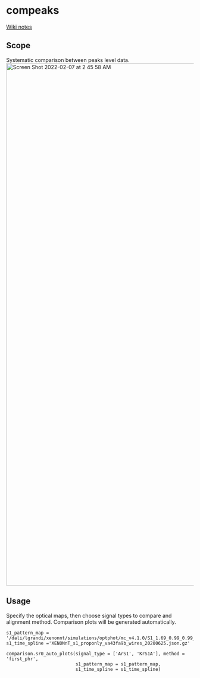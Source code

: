 # compeaks
[Wiki notes](https://xe1t-wiki.lngs.infn.it/doku.php?id=lanqing:wfsim_data_peak_level_s1matching)
## Scope
Systematic comparison between peaks level data. 
<img width="1403" alt="Screen Shot 2022-02-07 at 2 45 58 AM" src="https://user-images.githubusercontent.com/47046530/152754293-332b4772-2bb0-44ca-9c57-c42805789c44.png">

## Usage
Specify the optical maps, then choose signal types to compare and alignment method. Comparison plots will be generated automatically.
```
s1_pattern_map = '/dali/lgrandi/xenonnt/simulations/optphot/mc_v4.1.0/S1_1.69_0.99_0.99_0.99_0.99_10000_100_30/XENONnT_S1_xyz_patterns_LCE_corrected_QEs_MCv4.1.0_wires.pkl'
s1_time_spline ='XENONnT_s1_proponly_va43fa9b_wires_20200625.json.gz'

comparison.sr0_auto_plots(signal_type = ['ArS1', 'KrS1A'], method = 'first_phr',
                          s1_pattern_map = s1_pattern_map, 
                          s1_time_spline = s1_time_spline)
```
